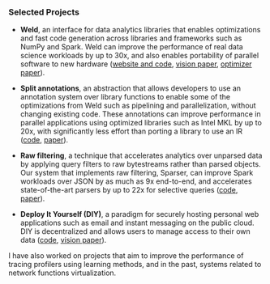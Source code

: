 ### Selected Projects

* **Weld**, an interface for data analytics libraries that enables
optimizations and fast code generation across libraries and frameworks such
as NumPy and Spark. Weld can improve the performance of real data science
workloads by up to 30x, and also enables portability of parallel software to
new hardware
([website and code](https://www.weld.rs), [vision paper](static/papers/cidr-weld.pdf), [optimizer paper](https://www.vldb.org/pvldb/vol11/p1002-palkar.pdf)).

 * **Split annotations**, an abstraction that allows developers to use an annotation system over library functions to enable
some of the optimizations from Weld such as pipelining and parallelization, without changing existing code. These annotations can improve performance in parallel applications
using optimized libraries such as Intel MKL by up to 20x, with significantly less effort than porting a library to use an IR ([code](https://www.github.com/weld-project/split-annotations), [paper](static/papers/mozart-sosp19final.pdf)).

* **Raw filtering**, a technique that accelerates analytics over unparsed data by applying query filters to
raw bytestreams rather than parsed objects. Our system that implements raw filtering, Sparser, can improve Spark workloads over JSON
by as much as 9x end-to-end, and accelerates state-of-the-art parsers by up to 22x for selective queries
([code](http://github.com/stanford-futuredata/sparser), [paper](https://www.vldb.org/pvldb/vol11/p1576-palkar.pdf)).

* **Deploy It Yourself (DIY)**, a paradigm for securely hosting personal web applications such as email and instant messaging on the public cloud. DIY is decentralized and allows users to
manage access to their own data ([code](https://github.com/diy-project), [vision paper](static/papers/diy.pdf)).

I have also worked on projects that aim to improve the performance of tracing profilers using learning methods, and in the past, systems related to network functions virtualization.
